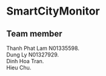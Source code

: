 # SmartCityMonitor
## Team member 
Thanh Phat Lam N01335598. <br />
Dung Ly N01327929. <br />
Dinh Hoa Tran. <br />
Hieu Chu. <br />

